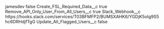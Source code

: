 <?xml version="1.0" encoding="UTF-8"?>
<CustomMetadata xmlns="http://soap.sforce.com/2006/04/metadata" xmlns:xsi="http://www.w3.org/2001/XMLSchema-instance" xmlns:xsd="http://www.w3.org/2001/XMLSchema">
    <label>jamesdev</label>
    <protected>false</protected>
    <values>
        <field>Create_FSL_Required_Data__c</field>
        <value xsi:type="xsd:boolean">true</value>
    </values>
    <values>
        <field>Remove_API_Only_User_From_All_Users__c</field>
        <value xsi:type="xsd:boolean">true</value>
    </values>
    <values>
        <field>Slack_Webhook__c</field>
        <value xsi:type="xsd:string">https://hooks.slack.com/services/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</value>
    </values>
    <values>
        <field>Update_All_Flagged_Users__c</field>
        <value xsi:type="xsd:boolean">false</value>
    </values>
</CustomMetadata>
